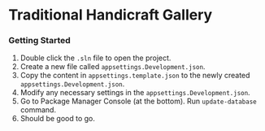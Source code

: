# Traditional Handicraft Gallery

### Getting Started

1. Double click the `.sln` file to open the project.
2. Create a new file called `appsettings.Development.json`.
3. Copy the content in `appsettings.template.json` to the newly created `appsettings.Development.json`.
4. Modify any necessary settings in the `appsettings.Development.json`.
5. Go to Package Manager Console (at the bottom). Run `update-database` command.
6. Should be good to go.
